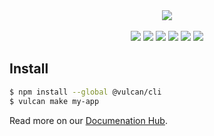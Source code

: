 <div align="center">
  <img src="http://i.imgur.com/oYGzAXZ.png">
  <br><br>
  <a href="http://standardjs.com"><img src="https://img.shields.io/badge/code%20style-standard-brightgreen.svg?style=flat"></a> <a href="https://travis-ci.org/aniftyco/vulcan"><img src="https://img.shields.io/travis/aniftyco/vulcan/master.svg"></a> <a href="https://coveralls.io/github/aniftyco/vulcan"><img src="https://img.shields.io/coveralls/aniftyco/vulcan.svg"></a> <a href="https://github.com/aniftyco/vulcan/releases"><img src="https://img.shields.io/github/release/aniftyco/vulcan.svg"></a> <a href="https://github.com/aniftyco/vulcan/blob/master/LICENSE"><img src="https://img.shields.io/badge/License-MIT-blue.svg"></a> <a href="https://docs.anifty.co/vulcan"><img src="https://img.shields.io/badge/NiftyCo-Documentation-0275d8.svg"></a>
</div>

## Install
```sh
$ npm install --global @vulcan/cli
$ vulcan make my-app
```

Read more on our [Documenation Hub](https://docs.anifty.co/vulcan).
